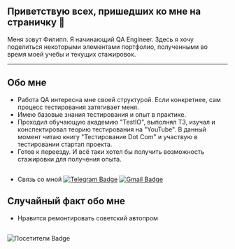 
## Приветствую всех, пришедших ко мне на страничку 👋

Меня зовут Филипп.
Я начинающий QA Engineer.
Здесь я хочу поделиться некоторыми элементами портфолио, полученными во время моей учебы и текущих стажировок.

---
  
## Обо мне

- Работа QA интересна мне своей структурой. Если конкретнее, сам процесс тестирования затягивает меня.
- Имею базовые знания тестирования и опыт в практике.
- Проходил обучающую академию "TestIO", выполнял ТЗ, изучал и конспектировал теорию тестирования на "YouTube". В данный момент читаю книгу "Тестирование Dot Com" и участвую в тестировании стартап проекта.
- Готов к переезду. И всё таки хотел бы получить возможность стажировки для получения опыта.

##

- Связь со мной [![Telegram Badge](https://img.shields.io/badge/-Telegram-blue?style=flat&logo=Telegram&logoColor=white)](https://t.me/Philip_336) [![Gmail Badge](https://img.shields.io/badge/-Gmail-red?style=flat&logo=Gmail&logoColor=white)](mailto:filipp07102005@gmail.com)





## Случайный факт обо мне

- Нравится ремонтировать советский автопром

##
![Посетители Badge](https://visitor-badge.laobi.icu/badge?page_id=PhilipSyachkov)
